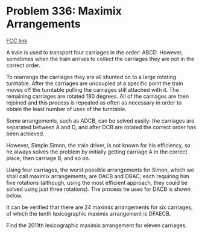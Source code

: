 # Problem 336: Maximix Arrangements

[FCC link](https://www.freecodecamp.org/learn/coding-interview-prep/project-euler/problem-336-maximix-arrangements)

A train is used to transport four carriages in the order: ABCD. However,
sometimes when the train arrives to collect the carriages they are not in the
correct order.

To rearrange the carriages they are all shunted on to a large rotating
turntable. After the carriages are uncoupled at a specific point the train moves
off the turntable pulling the carriages still attached with it. The remaining
carriages are rotated 180 degrees. All of the carriages are then rejoined and
this process is repeated as often as necessary in order to obtain the least
number of uses of the turntable.

Some arrangements, such as ADCB, can be solved easily: the carriages are
separated between A and D, and after DCB are rotated the correct order has been
achieved.

However, Simple Simon, the train driver, is not known for his efficiency, so he
always solves the problem by initially getting carriage A in the correct place,
then carriage B, and so on.

Using four carriages, the worst possible arrangements for Simon, which we shall
call maximix arrangements, are DACB and DBAC; each requiring him five rotations
(although, using the most efficient approach, they could be solved using just
three rotations). The process he uses for DACB is shown below.

It can be verified that there are 24 maximix arrangements for six carriages, of
which the tenth lexicographic maximix arrangement is DFAECB.

Find the 2011th lexicographic maximix arrangement for eleven carriages.
